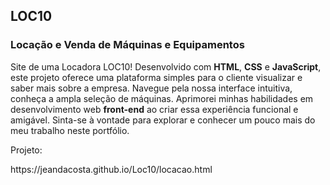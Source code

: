 <h2>LOC10</h2>
<h3>Locação e Venda de Máquinas e Equipamentos</h3>

<p>
  Site de uma Locadora LOC10! Desenvolvido com <strong>HTML</strong>, <strong>CSS</strong> e <strong>JavaScript</strong>, este projeto oferece uma plataforma simples para o cliente visualizar e saber mais sobre a empresa. Navegue pela nossa interface intuitiva, conheça a ampla seleção de máquinas. 
  Aprimorei minhas habilidades em desenvolvimento web <strong>front-end</strong> ao criar essa experiência funcional e amigável. Sinta-se à vontade para explorar e conhecer um pouco mais do meu trabalho neste portfólio.
</p>

<p>Projeto:</p>
<p>https://jeandacosta.github.io/Loc10/locacao.html</p>
